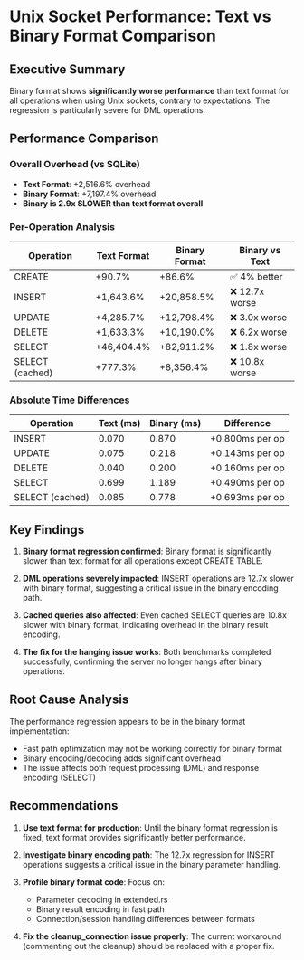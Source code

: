 # Unix Socket Performance: Text vs Binary Format Comparison

## Executive Summary

Binary format shows **significantly worse performance** than text format for all operations when using Unix sockets, contrary to expectations. The regression is particularly severe for DML operations.

## Performance Comparison

### Overall Overhead (vs SQLite)
- **Text Format**: +2,516.6% overhead
- **Binary Format**: +7,197.4% overhead
- **Binary is 2.9x SLOWER than text format overall**

### Per-Operation Analysis

| Operation | Text Format | Binary Format | Binary vs Text |
|-----------|-------------|---------------|----------------|
| CREATE | +90.7% | +86.6% | ✅ 4% better |
| INSERT | +1,643.6% | +20,858.5% | ❌ 12.7x worse |
| UPDATE | +4,285.7% | +12,798.4% | ❌ 3.0x worse |
| DELETE | +1,633.3% | +10,190.0% | ❌ 6.2x worse |
| SELECT | +46,404.4% | +82,911.2% | ❌ 1.8x worse |
| SELECT (cached) | +777.3% | +8,356.4% | ❌ 10.8x worse |

### Absolute Time Differences

| Operation | Text (ms) | Binary (ms) | Difference |
|-----------|-----------|-------------|------------|
| INSERT | 0.070 | 0.870 | +0.800ms per op |
| UPDATE | 0.075 | 0.218 | +0.143ms per op |
| DELETE | 0.040 | 0.200 | +0.160ms per op |
| SELECT | 0.699 | 1.189 | +0.490ms per op |
| SELECT (cached) | 0.085 | 0.778 | +0.693ms per op |

## Key Findings

1. **Binary format regression confirmed**: Binary format is significantly slower than text format for all operations except CREATE TABLE.

2. **DML operations severely impacted**: INSERT operations are 12.7x slower with binary format, suggesting a critical issue in the binary encoding path.

3. **Cached queries also affected**: Even cached SELECT queries are 10.8x slower with binary format, indicating overhead in the binary result encoding.

4. **The fix for the hanging issue works**: Both benchmarks completed successfully, confirming the server no longer hangs after binary operations.

## Root Cause Analysis

The performance regression appears to be in the binary format implementation:
- Fast path optimization may not be working correctly for binary format
- Binary encoding/decoding adds significant overhead
- The issue affects both request processing (DML) and response encoding (SELECT)

## Recommendations

1. **Use text format for production**: Until the binary format regression is fixed, text format provides significantly better performance.

2. **Investigate binary encoding path**: The 12.7x regression for INSERT operations suggests a critical issue in the binary parameter handling.

3. **Profile binary format code**: Focus on:
   - Parameter decoding in extended.rs
   - Binary result encoding in fast path
   - Connection/session handling differences between formats

4. **Fix the cleanup_connection issue properly**: The current workaround (commenting out the cleanup) should be replaced with a proper fix.